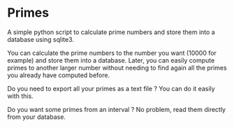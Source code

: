 Primes
======

A simple python script to calculate prime numbers and store them into a database using sqlite3.

You can calculate the prime numbers to the number you want (10000 for example) and store them into a database.
Later, you can easily compute primes to another larger number without needing to find again all the primes you already have computed before.

Do you need to export all your primes as a text file ?
You can do it easily with this.

Do you want some primes from an interval ? 
No problem, read them directly from your database.